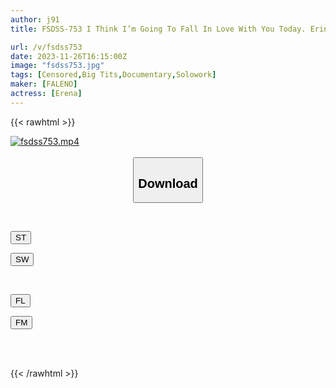 ```yaml
---
author: j91
title: FSDSS-753 I Think I’m Going To Fall In Love With You Today. Erina Has Intense Sex After Being Excited On A Sleepover Date Without An Interpreter.

url: /v/fsdss753
date: 2023-11-26T16:15:00Z
image: "fsdss753.jpg"
tags: [Censored,Big Tits,Documentary,Solowork]
maker: [FALENO]
actress: [Erena]
---
```



{{< rawhtml >}}

<div class="video" data-videoid="DaZaW1XrobUkJWz">
    <a href="javascript:;">
        <img src="/v/fsdss753/fsdss753.jpg" width="WIDTH" height="HEIGHT" alt="fsdss753.mp4" loading="lazy">
    </a>
</div>

<script type="text/javascript" src="https://j91.asia/asset/on-demand-st.js"></script>

<br>
  <link rel="stylesheet" href="https://j91.asia/asset/bs5.css">
  
  <center>
  <button class="btn btn-primary" type="button" data-bs-toggle="collapse" data-bs-target=".multi-collapse" aria-expanded="false" aria-controls="multiCollapseExample1 multiCollapseExample2"><h2>Download</h2></button></center>
</p>
<div class="row">
  <div class="col">
    <div class="collapse multi-collapse" id="multiCollapseExample1">
      <div class="card card-body">
	      	      <br>
<div class="buttons">  
<p><a href="https://streamtape.to/v/DaZaW1XrobUkJWz" target="_blank"><button class="btn-hover color-3"><i class="fa fa-download"></i> ST</button></a></p>
<p><a href="https://flaswish.com/tvkeuleqb5mo" target="_blank"><button class="btn-hover color-2"><i class="fa fa-download"></i> SW</button></a></p></div>
    </div>
  </div>
</div>
  <div class="col">
    <div class="collapse multi-collapse" id="multiCollapseExample2">
      <div class="card card-body">
	      <br>
<div class="buttons">
<p><a href="https://filelions.site/f/otygd2t5a20f" target="_blank"><button class="btn-hover color-9"><i class="fa fa-download"></i> FL</button></a></p>
<p><a href="https://filemoon.sx/d/bvgr3o9j1bw4" target="_blank"><button class="btn-hover color-8"><i class="fa fa-download"></i> FM</button></a></p></div>
<br><br>
      </div>
    </div>
  </div>
</div>

{{< /rawhtml >}}